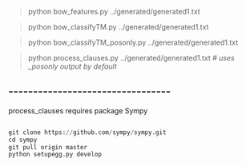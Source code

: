 >python bow_features.py ../generated/generated1.txt

>python bow_classifyTM.py ../generated/generated1.txt 

>python bow_classifyTM_posonly.py ../generated/generated1.txt 

>python process_clauses.py ../generated/generated1.txt   *# uses _posonly output by default*



## ---------------------------------

process_clauses requires package Sympy

```python

git clone https://github.com/sympy/sympy.git
cd sympy
git pull origin master
python setupegg.py develop

```

